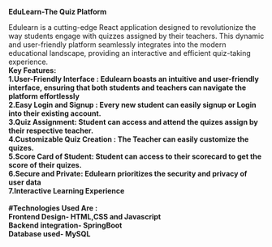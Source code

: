 **EduLearn-The Quiz Platform**

Edulearn is a cutting-edge React application designed to revolutionize the way students engage with quizzes assigned by their teachers. This dynamic and user-friendly platform seamlessly integrates into the modern educational landscape, providing an interactive and efficient quiz-taking experience.<br>
<b>Key Features:<b/><br>
1.User-Friendly Interface : Edulearn boasts an intuitive and user-friendly interface, ensuring that both students and teachers can navigate the platform effortlessly <br>
2.Easy Login and Signup : Every new student can easily signup or Login into their existing account. <br>
3.Quiz Assignment: Student can access and attend the quizes assign by their respective teacher.<br>
4.Customizable Quiz Creation : The Teacher can easily customize the quizes.<br>
5.Score Card of Student: Student can access to their scorecard to get the score of their quizes.<br>
6.Secure and Private: Edulearn prioritizes the security and privacy of user data<br>
7.Interactive Learning Experience<br><br>
#Technologies Used Are :<br>
Frontend Design- HTML,CSS and Javascript<br>
Backend integration- SpringBoot <br>
Database used- MySQL<br>

